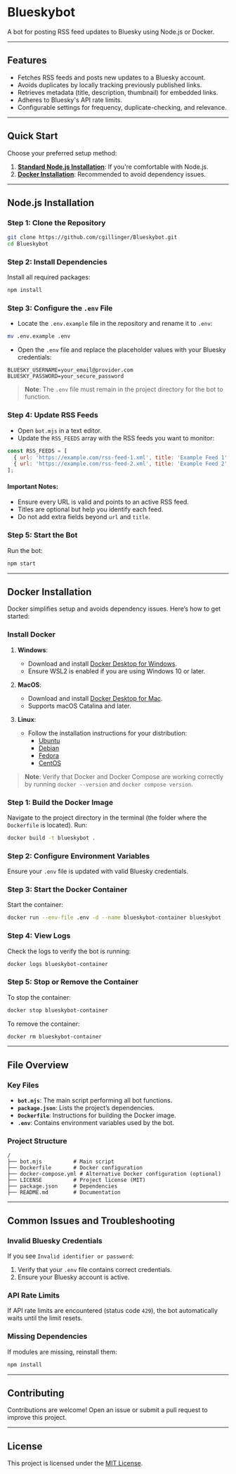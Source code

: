 # Blueskybot

A bot for posting RSS feed updates to Bluesky using Node.js or Docker.

---

## Features

- Fetches RSS feeds and posts new updates to a Bluesky account.
- Avoids duplicates by locally tracking previously published links.
- Retrieves metadata (title, description, thumbnail) for embedded links.
- Adheres to Bluesky's API rate limits.
- Configurable settings for frequency, duplicate-checking, and relevance.

---

## Quick Start

Choose your preferred setup method:

1. **[Standard Node.js Installation](#nodejs-installation)**: If you're comfortable with Node.js.
2. **[Docker Installation](#docker-installation)**: Recommended to avoid dependency issues.

---

## Node.js Installation

### Step 1: Clone the Repository

```bash
git clone https://github.com/cgillinger/Blueskybot.git
cd Blueskybot
```

### Step 2: Install Dependencies

Install all required packages:

```bash
npm install
```

### Step 3: Configure the `.env` File

- Locate the `.env.example` file in the repository and rename it to `.env`:

```bash
mv .env.example .env
```

- Open the `.env` file and replace the placeholder values with your Bluesky credentials:

```env
BLUESKY_USERNAME=your_email@provider.com
BLUESKY_PASSWORD=your_secure_password
```

> **Note**: The `.env` file must remain in the project directory for the bot to function.

### Step 4: Update RSS Feeds

- Open `bot.mjs` in a text editor.
- Update the `RSS_FEEDS` array with the RSS feeds you want to monitor:

```javascript
const RSS_FEEDS = [
  { url: 'https://example.com/rss-feed-1.xml', title: 'Example Feed 1' },
  { url: 'https://example.com/rss-feed-2.xml', title: 'Example Feed 2' },
];
```

#### Important Notes:
- Ensure every URL is valid and points to an active RSS feed.
- Titles are optional but help you identify each feed.
- Do not add extra fields beyond `url` and `title`.

### Step 5: Start the Bot

Run the bot:

```bash
npm start
```

---

## Docker Installation

Docker simplifies setup and avoids dependency issues. Here’s how to get started:

### Install Docker

1. **Windows**:
   - Download and install [Docker Desktop for Windows](https://www.docker.com/products/docker-desktop/).
   - Ensure WSL2 is enabled if you are using Windows 10 or later.

2. **MacOS**:
   - Download and install [Docker Desktop for Mac](https://www.docker.com/products/docker-desktop/).
   - Supports macOS Catalina and later.

3. **Linux**:
   - Follow the installation instructions for your distribution:
     - [Ubuntu](https://docs.docker.com/engine/install/ubuntu/)
     - [Debian](https://docs.docker.com/engine/install/debian/)
     - [Fedora](https://docs.docker.com/engine/install/fedora/)
     - [CentOS](https://docs.docker.com/engine/install/centos/)

> **Note**: Verify that Docker and Docker Compose are working correctly by running `docker --version` and `docker compose version`.

### Step 1: Build the Docker Image

Navigate to the project directory in the terminal (the folder where the `Dockerfile` is located). Run:

```bash
docker build -t blueskybot .
```

### Step 2: Configure Environment Variables

Ensure your `.env` file is updated with valid Bluesky credentials.

### Step 3: Start the Docker Container

Start the container:

```bash
docker run --env-file .env -d --name blueskybot-container blueskybot
```

### Step 4: View Logs

Check the logs to verify the bot is running:

```bash
docker logs blueskybot-container
```

### Step 5: Stop or Remove the Container

To stop the container:

```bash
docker stop blueskybot-container
```

To remove the container:

```bash
docker rm blueskybot-container
```

---

## File Overview

### Key Files

- **`bot.mjs`**: The main script performing all bot functions.
- **`package.json`**: Lists the project’s dependencies.
- **`Dockerfile`**: Instructions for building the Docker image.
- **`.env`**: Contains environment variables used by the bot.

### Project Structure

```plaintext
/
├── bot.mjs          # Main script
├── Dockerfile       # Docker configuration
├── docker-compose.yml # Alternative Docker configuration (optional)
├── LICENSE          # Project license (MIT)
├── package.json     # Dependencies
├── README.md        # Documentation
```

---

## Common Issues and Troubleshooting

### Invalid Bluesky Credentials

If you see `Invalid identifier or password`:
1. Verify that your `.env` file contains correct credentials.
2. Ensure your Bluesky account is active.

### API Rate Limits

If API rate limits are encountered (status code `429`), the bot automatically waits until the limit resets.

### Missing Dependencies

If modules are missing, reinstall them:

```bash
npm install
```

---

## Contributing

Contributions are welcome! Open an issue or submit a pull request to improve this project.

---

## License

This project is licensed under the [MIT License](LICENSE).


